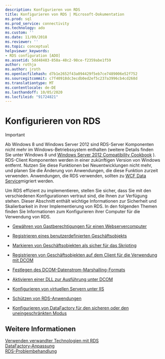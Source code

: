 ```yaml
---
description: Konfigurieren von RDS
title: Konfigurieren von RDS | Microsoft-Dokumentation
ms.prod: sql
ms.prod_service: connectivity
ms.technology: ado
ms.custom: ''
ms.date: 11/09/2018
ms.reviewer: ''
ms.topic: conceptual
helpviewer_keywords:
- RDS configuration [ADO]
ms.assetid: 5dd48483-858a-48c2-98ce-f2359abe1f59
author: rothja
ms.author: jroth
ms.openlocfilehash: d7b1e2652f43a094429f5eb7ce7489006e52f752
ms.sourcegitcommit: c7f40918dc3ecdb0ed2ef5c237a3996cb4cd268d
ms.translationtype: MT
ms.contentlocale: de-DE
ms.lasthandoff: 10/05/2020
ms.locfileid: "91724821"
---
```

# <a name="configuring-rds"></a>Konfigurieren von RDS
> [!IMPORTANT]
>  Ab Windows 8 und Windows Server 2012 sind RDS-Server Komponenten nicht mehr im Windows-Betriebssystem enthalten (weitere Details finden Sie unter Windows 8 und [Windows Server 2012 Compatibility Cookbook](https://www.microsoft.com/download/details.aspx?id=27416) ). RDS-Client Komponenten werden in einer zukünftigen Version von Windows entfernt. Nutzen Sie diese Funktionen bei Neuentwicklungen nicht mehr, und planen Sie die Änderung von Anwendungen, die diese Funktion zurzeit verwenden. Anwendungen, die RDS verwenden, sollten zu [WCF Data Service](/dotnet/framework/wcf/)migriert werden.  
  
 Um RDS effizient zu implementieren, stellen Sie sicher, dass Sie mit den verschiedenen Konfigurationen vertraut sind, die Ihnen zur Verfügung stehen. Dieser Abschnitt enthält wichtige Informationen zur Sicherheit und Skalierbarkeit in ihrer Implementierung von RDS. In den folgenden Themen finden Sie Informationen zum Konfigurieren ihrer Computer für die Verwendung von RDS.  
  
-   [Gewähren von Gastberechtigungen für einen Webservercomputer](./granting-guest-privileges-to-a-web-server-computer.md)  
  
-   [Registrieren eines benutzerdefinierten Geschäftsobjekts](./registering-a-custom-business-object.md)  
  
-   [Markieren von Geschäftsobjekten als sicher für das Skripting](./marking-business-objects-as-safe-for-scripting.md)  
  
-   [Registrieren von Geschäftsobjekten auf dem Client für die Verwendung mit DCOM](./registering-business-objects-on-the-client-for-use-with-dcom.md)  
  
-   [Festlegen des DCOM-Datenstrom-Marshalling-Formats](./setting-dcom-stream-marshaling-format.md)  
  
-   [Aktivieren einer DLL zur Ausführung unter DCOM](./enabling-a-dll-to-run-on-dcom.md)  
  
-   [Konfigurieren von virtuellen Servern unter IIS](./configuring-virtual-servers-on-iis.md)  
  
-   [Schützen von RDS-Anwendungen](./securing-rds-applications.md)  
  
-   [Konfigurieren von DataFactory für den sicheren oder den uneingeschränkten Modus](./configuring-datafactory-for-safe-or-unrestricted-modes.md)  
  
## <a name="see-also"></a>Weitere Informationen  
 [Verwenden verwandter Technologien mit RDS](./using-related-technologies-with-rds.md)   
 [DataFactory-Anpassung](./datafactory-customization.md)   
 [RDS-Problembehandlung](./troubleshooting-rds.md)